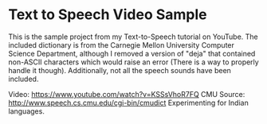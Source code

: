 # Text to Speech Video Sample

This is the sample project from my Text-to-Speech tutorial on YouTube. The included dictionary is from the Carnegie Mellon University Computer Science Department, although I removed a version of "deja" that contained non-ASCII characters which would raise an error (There is a way to properly handle it though). Additionally, not all the speech sounds have been included.

Video: https://www.youtube.com/watch?v=KSSsVhoR7FQ
CMU Source: http://www.speech.cs.cmu.edu/cgi-bin/cmudict
Experimenting for Indian languages.
